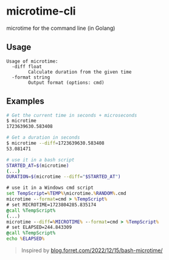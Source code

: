 # microtime-cli
microtime for the command line (in Golang)

## Usage

```
Usage of microtime:
  -diff float
        Calculate duration from the given time
  -format string
        Output format (options: cmd)
```

## Examples

```bash
# Get the current time in seconds + microseconds
$ microtime
1723639630.583408

# Get a duration in seconds
$ microtime --diff=1723639630.583408
53.081471

# use it in a bash script
STARTED_AT=$(microtime)
(...)
DURATION=$(microtime --diff="$STARTED_AT")
```

```bat
# use it in a Windows cmd script
set TempScript=%TEMP%\microtime.%RANDOM%.cmd
microtime --format=cmd > %TempScript%
# set MICROTIME=1723804285.835174
@call %TempScript%
(...)
microtime --diff=%MICROTIME% --format=cmd > %TempScript%
# set ELAPSED=244.843309
@call %TempScript%
echo %ELAPSED%
```

> Inspired by [blog.forret.com/2022/12/15/bash-microtime/](https://blog.forret.com/2022/12/15/bash-microtime/)